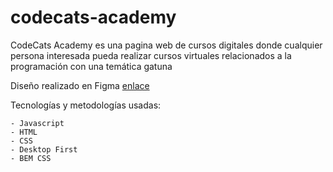 # codecats-academy
CodeCats Academy es una pagina web de cursos digitales donde cualquier persona interesada pueda realizar cursos virtuales relacionados a la programación con una temática gatuna


Diseño realizado en Figma
[enlace](https://www.figma.com/file/zRP0YVd9PcDjgJvhrRR0Ca/CodeCats-Academy?type=design&t=P7e4vcjmB2r5kfga-6)

Tecnologías y metodologías usadas:

    - Javascript
    - HTML
    - CSS
    - Desktop First
    - BEM CSS

